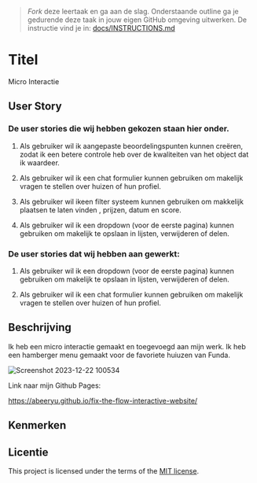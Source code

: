 > _Fork_ deze leertaak en ga aan de slag. 
Onderstaande outline ga je gedurende deze taak in jouw eigen GitHub omgeving uitwerken. 
De instructie vind je in: [docs/INSTRUCTIONS.md](docs/INSTRUCTIONS.md)

# Titel
Micro Interactie

## User Story

### De user stories die wij hebben gekozen staan hier onder.

1. Als gebruiker wil ik aangepaste beoordelingspunten kunnen creëren, zodat ik een betere controle heb over de kwaliteiten van het object dat ik waardeer.

2. Als gebruiker wil ik een chat formulier kunnen gebruiken om makelijk vragen te stellen over huizen of hun profiel.

3. Als gebruiker wil ikeen filter systeem kunnen gebruiken om makkelijk plaatsen te laten vinden , prijzen, datum en score.

4. Als gebruiker wil ik een dropdown (voor de eerste pagina) kunnen gebruiken om makelijk te opslaan in lijsten, verwijderen of delen.

### De user stories dat wij hebben aan gewerkt:

1. Als gebruiker wil ik een dropdown (voor de eerste pagina) kunnen gebruiken om makelijk te opslaan in lijsten, verwijderen of delen.

2. Als gebruiker wil ik een chat formulier kunnen gebruiken om makelijk vragen te stellen over huizen of hun profiel.

## Beschrijving
Ik heb een micro interactie gemaakt en toegevoegd aan mijn werk.
Ik heb een hamberger menu gemaakt voor de favoriete huiuzen van Funda.

![Screenshot 2023-12-22 100534](https://github.com/Abeeryu/fix-the-flow-interactive-website/assets/144008500/874225a3-9f56-4b88-97be-948c6560fb89)

Link naar mijn Github Pages:

https://abeeryu.github.io/fix-the-flow-interactive-website/

## Kenmerken
<!-- Bij Kenmerken staat welke technieken zijn gebruikt en hoe. Wat is de HTML structuur? Wat zijn de belangrijkste dingen in CSS? Wat is er met JS gedaan en hoe? -->

## Licentie

This project is licensed under the terms of the [MIT license](./LICENSE).

